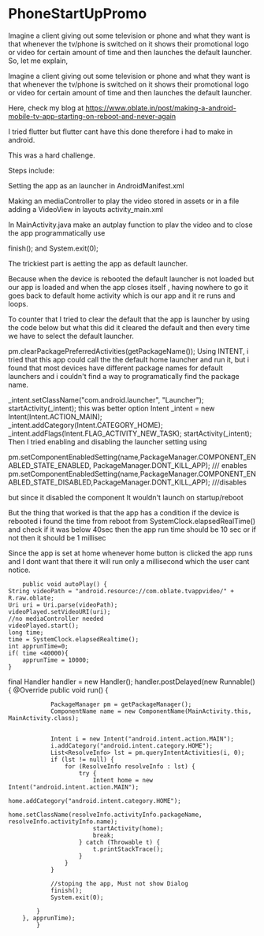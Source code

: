 # PhoneStartUpPromo
Imagine a client giving out some television or phone and what they want is that whenever the tv/phone is switched on it shows their promotional logo or video for certain amount of time and then launches the default launcher.
So, let me explain,

Imagine a client giving out some television or phone and what they want is that whenever the tv/phone is switched on it shows their promotional logo or video for certain amount of time and then launches the default launcher.

Here, check my blog at https://www.oblate.in/post/making-a-android-mobile-tv-app-starting-on-reboot-and-never-again



I tried flutter but flutter cant have this done therefore i had to make in android.


This was a hard challenge.

Steps include:

Setting the app as an launcher in AndroidManifest.xml

<category android:name="android.intent.category.HOME" />
<category android:name="android.intent.category.DEFAULT" />

Making an mediaController to play the video stored in assets or in a file adding a VideoView in layouts activity_main.xml 

<VideoView
    android:id="@+id/videoPlay"
    android:layout_width="match_parent"
    android:layout_height="0dp"
    android:layout_weight="9"
    />
 In MainActivity.java make an autplay function to plav the video and to close the app programmatically use  

 finish(); and System.exit(0);

The trickiest part is aetting the app as default launcher.

Because when the device is rebooted the default launcher is not loaded but our app is loaded and when the app closes itself , having nowhere to go it goes back to default home activity which is our app and it re runs and loops. 

To counter that I tried to clear the default that the app is launcher by using the code below but what this did it cleared the default and then every time we have to select the default launcher.

pm.clearPackagePreferredActivities(getPackageName());
Using INTENT,  i tried that this app could call the the default home launcher and run it, but i found that most devices have different package names for default launchers and i couldn't find a way to programatically find the package name.

_intent.setClassName("com.android.launcher", "Launcher");
startActivity(_intent);
this was better option
Intent _intent = new Intent(Intent.ACTION_MAIN);
_intent.addCategory(Intent.CATEGORY_HOME);
_intent.addFlags(Intent.FLAG_ACTIVITY_NEW_TASK);
startActivity(_intent);
Then I tried enabling and disabling the launcher setting using 


pm.setComponentEnabledSetting(name,PackageManager.COMPONENT_ENABLED_STATE_ENABLED, PackageManager.DONT_KILL_APP);
/// enables 
pm.setComponentEnabledSetting(name,PackageManager.COMPONENT_ENABLED_STATE_DISABLED,PackageManager.DONT_KILL_APP);
///disables

but since it disabled the component It wouldn't launch on startup/reboot

But the thing that worked is that the app has a condition if the device is rebooted i found the time from reboot from SystemClock.elapsedRealTime() and check if it was below 40sec then the app run time should be 10 sec or if not then it should be 1 millisec

Since the app is set at home whenever home button is clicked the app runs and I dont want that there it will run only a millisecond which the user cant notice.



        public void autoPlay() {
    String videoPath = "android.resource://com.oblate.tvappvideo/" + R.raw.oblate;
    Uri uri = Uri.parse(videoPath);
    videoPlayed.setVideoURI(uri);
    //no mediaController needed
    videoPlayed.start();
    long time;
    time = SystemClock.elapsedRealtime();
    int apprunTime=0;
    if( time <40000){
        apprunTime = 10000;
    }

final Handler handler = new Handler();
        handler.postDelayed(new Runnable() {
            @Override
            public void run() {


                PackageManager pm = getPackageManager();
                ComponentName name = new ComponentName(MainActivity.this, MainActivity.class);
       

                Intent i = new Intent("android.intent.action.MAIN");
                i.addCategory("android.intent.category.HOME");
                List<ResolveInfo> lst = pm.queryIntentActivities(i, 0);
                if (lst != null) {
                    for (ResolveInfo resolveInfo : lst) {
                        try {
                            Intent home = new Intent("android.intent.action.MAIN");
                            home.addCategory("android.intent.category.HOME");
                            home.setClassName(resolveInfo.activityInfo.packageName, resolveInfo.activityInfo.name);
                            startActivity(home);
                            break;
                        } catch (Throwable t) {
                            t.printStackTrace();
                        }
                    }
                }

                //stoping the app, Must not show Dialog
                finish();
                System.exit(0);

            }
        }, apprunTime);
            }
